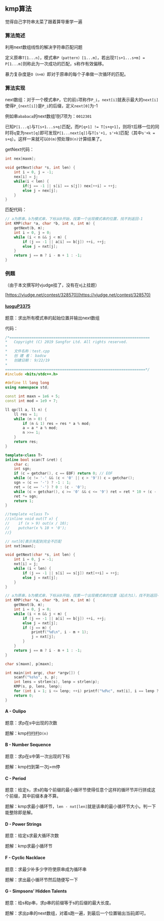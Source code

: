 ## kmp算法

觉得自己字符串太菜了跟着算导重学一遍

### 算法简述

利用next数组线性的解决字符串匹配问题

定义原串`T[1...n]`，模式串`P（pattern）[1...m]`，若出现`T[s+1...s+m] = P[1...m]`则称此为一次成功的匹配，s称作有效偏移。

暴力复杂度是`O（n×m）`即对于原串的每个子串做一次循环的匹配。

### 算法实现

next数组：对于一个模式串`P`，它的前`i`项称作`P_i`，`next[i]`就表示最大的`next[i]`使得`P_{next[i]}`是`P_i`的后缀，定义`next[0]`为-1

例如串`ababaca`的next数组1到7项为：`0012301`

已知`P[1...q]`与`T[s+1...s+q]`匹配，而`P[q+1] != T[s+q+1]`，则将`T`后移一位的同时将`q`变为`next[q]`即可发现`P[1...next[q]]`与`T[s'+1, s'+k]`匹配（其中`s'+k = s+q`）。这样一来就可以`O(m)`预处理`O(n)`计算结果了。

getNext代码：

```cpp
int nex[maxm];

void getNext(char *s, int len) {
    int i = 0, j = -1;
    nex[i] = j;
    while(i < len) {
        if(j == -1 || s[i] == s[j]) nex[++i] = ++j;
        else j = nex[j];
    }
}
```

匹配代码：

```cpp
// a为原串，b为模式串，下标从0开始，找第一个出现模式串的位置，找不到返回-1
int KMP(char *a, char *b, int n, int m) {
    getNext(b, m);
    int i = 0, j = 0;
    while (i < n && j < m) {
        if (j == -1 || a[i] == b[j]) ++i, ++j;
        else j = nxt[j];
    }
    return j == m ? i - m + 1 : -1;
}
```

### 例题

（由于本文撰写时vjudge挂了，没有在vj上挂题）

[https://vjudge.net/contest/328570](https://vjudge.net/contest/328570)

#### [luoguP3375](https://www.luogu.org/problem/P3375)

题意：求出所有模式串的起始位置并输出next数组

代码：

```cpp
/*================================================================
*   Copyright (C) 2019 Sangfor Ltd. All rights reserved.
*
*   文件名称：test.cpp
*   创 建 者： badcw
*   创建日期： 9/22/19
*
================================================================*/
#include <bits/stdc++.h>

#define ll long long
using namespace std;

const int maxn = 1e6 + 5;
const int mod = 1e9 + 7;

ll qp(ll a, ll n) {
    ll res = 1;
    while (n > 0) {
        if (n & 1) res = res * a % mod;
        a = a * a % mod;
        n >>= 1;
    }
    return res;
}

template<class T>
inline bool scan(T &ret) {
    char c;
    int sgn;
    if (c = getchar(), c == EOF) return 0; // EOF
    while (c != '-' && (c < '0' || c > '9')) c = getchar();
    sgn = (c == '-') ? -1 : 1;
    ret = (c == '-') ? 0 : (c - '0');
    while (c = getchar(), c >= '0' && c <= '9') ret = ret * 10 + (c - '0');
    ret *= sgn;
    return 1;
}

//template <class T>
//inline void out(T x) {
//    if (x > 9) out(x / 10);
//    putchar(x % 10 + '0');
//}

// nxt[0]表示失配到完全不匹配
int nxt[maxn];

void getNext(char *s, int len) {
    int i = 0, j = -1;
    nxt[i] = j;
    while (i < len) {
        if (j == -1 || s[i] == s[j]) nxt[++i] = ++j;
        else j = nxt[j];
    }
}

// a为原串，b为模式串，下标从0开始，找第一个出现模式串的位置（起点为1），找不到返回-1
int KMP(char *a, char *b, int n, int m) {
    getNext(b, m);
    int i = 0, j = 0;
    while (i < n && j < m) {
        if (j == -1 || a[i] == b[j]) ++i, ++j;
        else j = nxt[j];
        if (j == m) {
            printf("%d\n", i - m + 1);
            j = nxt[j];
        }
    }
    return j == m ? i - m + 1 : -1;
}

char s[maxn], p[maxn];

int main(int argc, char *argv[]) {
    scanf("%s%s", s, p);
    int lens = strlen(s), lenp = strlen(p);
    KMP(s, p, lens, lenp);
    for (int i = 1; i <= lenp; ++i) printf("%d%c", nxt[i], i == lenp ? '\n' : ' ');
    return 0;
}
```

#### A - Oulipo

题意：求p在s中出现的次数

题解：kmp扫扫扫`O(n)`

#### B - Number Sequence

题意：求p在s中第一次出现的下标

题解：kmp扫到第一次j=m停

#### C - Period

题意：给定s，求s的每个前缀的最小循环节使得任意个这样的循环节并行拼成这个前缀，其中前缀本身不算。

题解：kmp求最小循环节，`len - nxt[len]`就是该串的最小循环节大小。判一下能整除即是解。

#### D - Power Strings

题意：给定s求最大循环次数

题解：kmp求最小循环节

#### F - Cyclic Nacklace

题意：求最少补多少字符使原串成为循环串

题解：求出最小循环节然后随便写一下

#### G - Simpsons’ Hidden Talents

题意：给s和p串，求p串的前缀等于s的后缀的最大长度。

题解：求出p串的next数组，对着s跑一遍，到最后一个位置输出当前j即可。

#### 